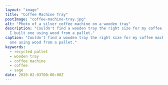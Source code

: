 ```yaml
---
layout: "image"
title: "Coffee Machine Tray"
postImage: "coffee-machine-tray.jpg"
alt: "Photo of a silver coffee machine on a wooden tray"
description: "Couldn't find a wooden tray the right size for my coffee machine so
  I built one using wood from a pallet."
caption: "Couldn't find a wooden tray the right size for my coffee machine so I built
  one using wood from a pallet."
keywords:
  - recycled pallet
  - wooden tray
  - coffee machine
  - coffee
  - sage
date: 2020-02-03T00:00:00Z
---
```

